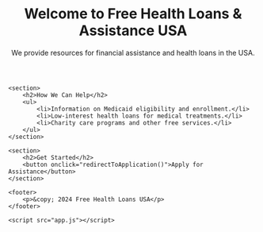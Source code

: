 <!DOCTYPE html>
<html lang="en">
<head>
    <meta charset="UTF-8">
    <meta name="viewport" content="width=device-width, initial-scale=1.0">
    <title>Free Health Loans USA</title>
    <link rel="stylesheet" href="styles.css">
</head>
<body>
    <header>
        <h1>Welcome to Free Health Loans & Assistance USA</h1>
        <p>We provide resources for financial assistance and health loans in the USA.</p>
    </header>

    <section>
        <h2>How We Can Help</h2>
        <ul>
            <li>Information on Medicaid eligibility and enrollment.</li>
            <li>Low-interest health loans for medical treatments.</li>
            <li>Charity care programs and other free services.</li>
        </ul>
    </section>

    <section>
        <h2>Get Started</h2>
        <button onclick="redirectToApplication()">Apply for Assistance</button>
    </section>

    <footer>
        <p>&copy; 2024 Free Health Loans USA</p>
    </footer>

    <script src="app.js"></script>
</body>
</html>
